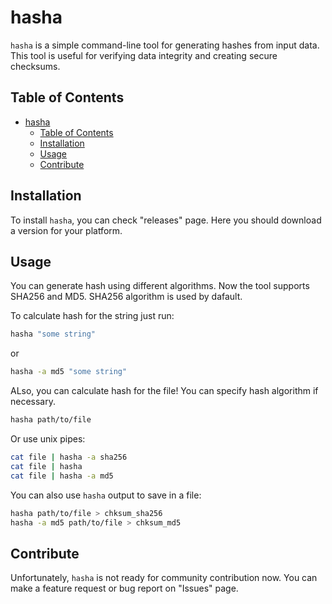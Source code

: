 # hasha

`hasha` is a simple command-line tool for generating hashes from input
data. This tool is useful for verifying data integrity and creating
secure checksums.

## Table of Contents

- [hasha](#hasha)
  - [Table of Contents](#table-of-contents)
  - [Installation](#installation)
  - [Usage](#usage)
  - [Contribute](#contribute)

## Installation

To install `hasha`, you can check "releases" page. Here you should download
a version for your platform.

## Usage

You can generate hash using different algorithms. Now the tool supports
SHA256 and MD5. SHA256 algorithm is used by dafault.

To calculate hash for the string just run:

```sh
hasha "some string"
```

or

```sh
hasha -a md5 "some string"
```

ALso, you can calculate hash for the file! You can specify hash algorithm
if necessary.

```sh
hasha path/to/file
```

Or use unix pipes:

```sh
cat file | hasha -a sha256
cat file | hasha
cat file | hasha -a md5
```

You can also use `hasha` output to save in a file:

```sh
hasha path/to/file > chksum_sha256
hasha -a md5 path/to/file > chksum_md5
```

## Contribute

Unfortunately, `hasha` is not ready for community contribution now.
You can make a feature request or bug report on "Issues" page.
